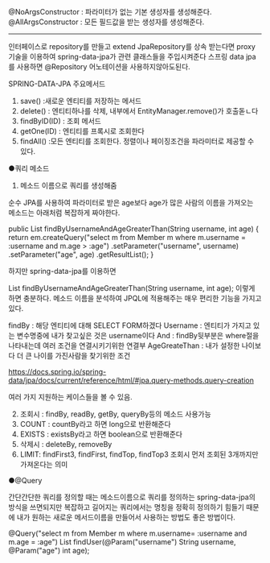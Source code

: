 @NoArgsConstructor : 파라미터가 없는 기본 생성자를 생성해준다.
@AllArgsConstructor : 모든 필드값을 받는 생성자를 생성해준다.

-----------------------------------------------------------------------------
인터페이스로 repository를 만들고 extend JpaRepository를 상속 받는다면 proxy기술을 이용하여 spring-data-jpa가 관련 클래스들을 주입시켜준다
스프링 data jpa를 사용하면 @Repository 어노테이션을 사용하지않아도된다.

SPRING-DATA-JPA 주요메서드

1. save() :새로운 엔티티를 저장하는 메서드
2. delete() : 엔티티하나를 삭제, 내부에서 EntityManager.remove()가 호출돋ㄴ다
3. findByID(ID) : 조회 메서드
4. getOne(ID) : 엔티티를 프록시로 조회한다
5. findAll() :모든 엔티티를 조회한다. 정렬이나 페이징조건을 파라미터로 제공할 수 있다.


●쿼리 메소드
1. 메소드 이름으로 쿼리를 생성해줌

순수 JPA를 사용하여 파라미터로 받은 age보다 age가 많은 사람의 이름을 가져오는 메소드는 아래처럼 복잡하게 짜야한다.

public List<Member> findByUsernameAndAgeGreaterThan(String username, int age) {
 return em.createQuery("select m from Member m where m.username = :username 
and m.age > :age")
 .setParameter("username", username)
 .setParameter("age", age)
 .getResultList();
} 

하지만 spring-data-jpa를 이용하면
 
List<Member> findByUsernameAndAgeGreaterThan(String username, int age); 이렇게 하면 충분하다. 메소드 이름을 분석하여 JPQL에 적용해주는 매우 편리한 기능을 가지고 있다.

findBy : 해당 엔티티에 대해 SELECT FORM하겠다
Username : 엔티티가 가지고 있는 변수명중에 내가 찾고싶은 것은 username이다
And : findBy뒷부분은 where절을 나타내는데 여러 조건을 연결시키기위한 연결부
AgeGreateThan : 내가 설정한 나이보다 더 큰 나이를 가진사람을 찾기위한 조건

https://docs.spring.io/spring-data/jpa/docs/current/reference/html/#jpa.query-methods.query-creation 
 
여러 가지 지원하는 케이스들을 볼 수 있음.
 
2. 조회시 : findBy, readBy, getBy, queryBy등의 메소드 사용가능
3. COUNT : countBy라고 하면 long으로 반환해준다
4. EXISTS : existsBy라고 하면 boolean으로 반환해준다
5. 삭제시 : deleteBy, removeBy
6. LIMIT: findFirst3, findFirst, findTop, findTop3 조회시 먼저 조회된 3개까지만 가져온다는 의미

●@Query
 
간단간단한 쿼리를 정의할 때는 메소드이름으로 쿼리를 정의하는 spring-data-jpa의 방식을 쓰면되지만 복잡하고 길어지는 쿼리에서는 명칭을 정확히 정의하기 힘들기 때문에
내가 원하는 새로운 메서드이름을 만들어서 사용하는 방법도 좋은 방법이다.
 
@Query("select m from Member m where m.username= :username and m.age = :age")
List<Member> findUser(@Param("username") String username, @Param("age") int
age);


